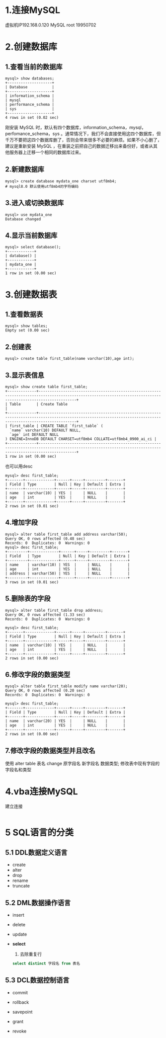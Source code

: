 # 1.连接MySQL

虚拟机IP192.168.0.120  MySQL  root  19950702   

# 2.创建数据库

## 1.查看当前的数据库

```
mysql> show databases; 
+--------------------+
| Database           |
+--------------------+
| information_schema |
| mysql              |
| performance_schema |
| sys                |
+--------------------+
4 rows in set (0.02 sec)
```

刚安装 MySQL 时，默认有四个数据库，information_schema，mysql，perfomance_schema，sys 。通常情况下，我们不会直接使用这四个数据库，但千万不要把这四个数据库删了，否则会带来很多不必要的麻烦。如果不小心删了，建议是重新安装 MySQL ，在重装之前把自己的数据迁移出来备份好，或者从其他服务器上迁移一个相同的数据库过来。

## 2.新建数据库

```mysql
mysql> create database mydata_one charset utf8mb4;
# mysql8.0 默认使用utf8mb4的字符编码
```

## 3.进入或切换数据库

```mysql
mysql> use mydata_one
Database changed
```

## 4.显示当前数据库

```mysql
mysql> select database();
+------------+
| database() |
+------------+
| mydata_one |
+------------+
1 row in set (0.00 sec)
```

# 3.创建数据表



## 1.查看数据表

```mysql
mysql> show tables;
Empty set (0.00 sec)
```

## 2.创建表

```mysql
mysql> create table first_table(name varchar(10),age int);
```

## 3.显示表信息

```mysql
mysql> show create table first_table;
+-------------+-------------------------------------------------------------------------------------------------------------------------------------------------------------+
| Table       | Create Table                                                                                                                                                |
+-------------+-------------------------------------------------------------------------------------------------------------------------------------------------------------+
| first_table | CREATE TABLE `first_table` (
  `name` varchar(10) DEFAULT NULL,
  `age` int DEFAULT NULL
) ENGINE=InnoDB DEFAULT CHARSET=utf8mb4 COLLATE=utf8mb4_0900_ai_ci |
+-------------+-------------------------------------------------------------------------------------------------------------------------------------------------------------+
1 row in set (0.00 sec)
```

也可以用desc

```mysql
mysql> desc first_table;
+-------+-------------+------+-----+---------+-------+
| Field | Type        | Null | Key | Default | Extra |
+-------+-------------+------+-----+---------+-------+
| name  | varchar(10) | YES  |     | NULL    |       |
| age   | int         | YES  |     | NULL    |       |
+-------+-------------+------+-----+---------+-------+
2 rows in set (0.01 sec)
```

## 4.增加字段

```mysql
mysql> alter table first_table add address varchar(50);
Query OK, 0 rows affected (0.48 sec)
Records: 0  Duplicates: 0  Warnings: 0
mysql> desc first_table;
+---------+-------------+------+-----+---------+-------+
| Field   | Type        | Null | Key | Default | Extra |
+---------+-------------+------+-----+---------+-------+
| name    | varchar(10) | YES  |     | NULL    |       |
| age     | int         | YES  |     | NULL    |       |
| address | varchar(50) | YES  |     | NULL    |       |
+---------+-------------+------+-----+---------+-------+
3 rows in set (0.01 sec)
```

## 5.删除表的字段

```mysql
mysql> alter table first_table drop address;
Query OK, 0 rows affected (1.33 sec)
Records: 0  Duplicates: 0  Warnings: 0

mysql> desc first_table;
+-------+-------------+------+-----+---------+-------+
| Field | Type        | Null | Key | Default | Extra |
+-------+-------------+------+-----+---------+-------+
| name  | varchar(10) | YES  |     | NULL    |       |
| age   | int         | YES  |     | NULL    |       |
+-------+-------------+------+-----+---------+-------+
2 rows in set (0.00 sec)
```

## 6.修改字段的数据类型

```mysql
mysql> alter table first_table modify name varchar(20);
Query OK, 0 rows affected (0.20 sec)
Records: 0  Duplicates: 0  Warnings: 0

mysql> desc first_table;
+-------+-------------+------+-----+---------+-------+
| Field | Type        | Null | Key | Default | Extra |
+-------+-------------+------+-----+---------+-------+
| name  | varchar(20) | YES  |     | NULL    |       |
| age   | int         | YES  |     | NULL    |       |
+-------+-------------+------+-----+---------+-------+
2 rows in set (0.00 sec)
```

## 7.修改字段的数据类型并且改名

使用 alter table 表名 change 原字段名 新字段名 数据类型; 修改表中现有字段的字段名和类型

# 4.vba连接MySQL

建立连接

```vb

```

# 5 SQL语言的分类

## 5.1 DDL数据定义语言

- create
- alter
- drop
- rename
- truncate

## 5.2 DML数据操作语言

- insert 

- delete

- update

- **select**

  1. 去除重复行

  ```sql
  select distinct 字段名 from 表名
  ```

  

## 5.3 DCL数据控制语言

- commit

- rollback
- savepoint
- grant
- revoke



